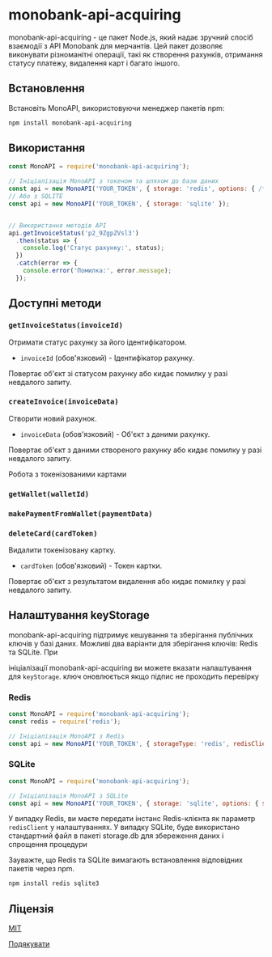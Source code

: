 # monobank-api-acquiring

monobank-api-acquiring - це пакет Node.js, який надає зручний спосіб взаємодії з API Monobank для мерчантів. Цей пакет дозволяє виконувати різноманітні операції, такі як створення рахунків, отримання статусу платежу, видалення карт і багато іншого.

## Встановлення

Встановіть MonoAPI, використовуючи менеджер пакетів npm:

```bash
npm install monobank-api-acquiring
```

## Використання

```javascript
const MonoAPI = require('monobank-api-acquiring');

// Ініціалізація MonoAPI з токеном та шляхом до бази даних
const api = new MonoAPI('YOUR_TOKEN', { storage: 'redis', options: { /* налаштування Redis */ } });
// Або з SQLITE
const api = new MonoAPI('YOUR_TOKEN', { storage: 'sqlite' });


// Використання методів API
api.getInvoiceStatus('p2_9ZgpZVsl3')
  .then(status => {
    console.log('Статус рахунку:', status);
  })
  .catch(error => {
    console.error('Помилка:', error.message);
  });
```

## Доступні методи




### `getInvoiceStatus(invoiceId)`

Отримати статус рахунку за його ідентифікатором.

- `invoiceId` (обов'язковий) - Ідентифікатор рахунку.

Повертає об'єкт зі статусом рахунку або кидає помилку у разі невдалого запиту.

### `createInvoice(invoiceData)`

Створити новий рахунок.

- `invoiceData` (обов'язковий) - Об'єкт з даними рахунку.

Повертає об'єкт з даними створеного рахунку або кидає помилку у разі невдалого запиту.

Робота з токенізованими картами

### `getWallet(walletId)`

### `makePaymentFromWallet(paymentData)`

### `deleteCard(cardToken)`

Видалити токенізовану картку.

- `cardToken` (обов'язковий) - Токен картки.

Повертає об'єкт з результатом видалення або кидає помилку у разі невдалого запиту.

## Налаштування keyStorage

monobank-api-acquiring підтримує кешування та зберігання публічних ключів у базі даних. Можливі два варіанти для зберігання ключів: Redis та SQLite. При

 ініціалізації monobank-api-acquiring ви можете вказати налаштування для `keyStorage`.
ключ оновлюється якщо підпис не проходить перевірку

### Redis

```javascript
const MonoAPI = require('monobank-api-acquiring');
const redis = require('redis');

// Ініціалізація MonoAPI з Redis
const api = new MonoAPI('YOUR_TOKEN', { storageType: 'redis', redisClient:  redis.createClient()  });
```

### SQLite

```javascript
const MonoAPI = require('monobank-api-acquiring');

// Ініціалізація MonoAPI з SQLite
const api = new MonoAPI('YOUR_TOKEN', { storage: 'sqlite', options: { storageType: 'sqlite' } });
```

У випадку Redis, ви маєте передати інстанс Redis-клієнта як параметр `redisClient` у налаштуваннях. У випадку SQLite, буде використано стандартний файл в пакеті storage.db для збереження даних і спрощення процедури

Зауважте, що Redis та SQLite вимагають встановлення відповідних пакетів через npm.

```bash
npm install redis sqlite3
```

## Ліцензія

[MIT](LICENSE)



[Подякувати](https://send.monobank.ua/jar/5FSYADyifF)
